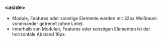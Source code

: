 ### &lt;aside&gt;

- Module, Features oder sonstige Elemente werden mit 32px Weißraum voneinander getrennt (ohne Linie).
- Innerhalb von Modulen, Features oder sonstigen Elementen ist der horizontale Abstand 16px.
